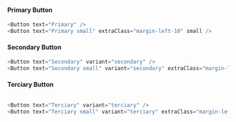 #### Primary Button
```js
<Button text="Primary" />
<Button text="Primary small" extraClass="margin-left-10" small />
```

#### Secondary Button
```js
<Button text="Secondary" variant="secondary" />
<Button text="Secondary small" variant="secondary" extraClass="margin-left-10" small />
```

#### Terciary Button
```js 

<Button text="Terciary" variant="terciary" />
<Button text="Terciary small" variant="terciary" extraClass="margin-left-10" small />
```
